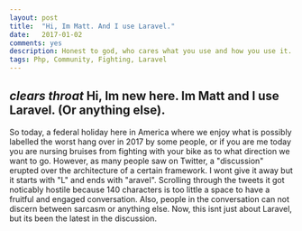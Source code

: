 ```yaml
---
layout: post
title:  "Hi, Im Matt. And I use Laravel."
date:   2017-01-02
comments: yes
description: Honest to god, who cares what you use and how you use it. Shipped code is better then perfect code.
tags: Php, Community, Fighting, Laravel
---
```


## *clears throat* Hi, Im new here. Im Matt and I  use Laravel. (Or anything else).

So today, a federal holiday here in America where we enjoy what is possibly labelled the worst hang over in 2017 by some people, or if you are me today you are nursing bruises from fighting with your bike as to what direction we want to go.
However, as many people saw on Twitter, a "discussion" erupted over the architecture of a certain framework. I wont give it away but it starts with "L" and ends with "aravel". Scrolling through the tweets it got noticably hostile because 140 characters is too 
little a space to have a fruitful and engaged conversation. Also, people in the conversation can not discern between sarcasm or anything else. Now, this isnt just about Laravel, but its been the latest in the discussion.

